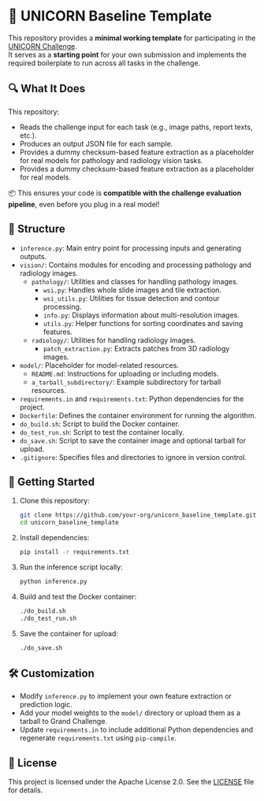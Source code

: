 # 🧱 UNICORN Baseline Template

This repository provides a **minimal working template** for participating in the [UNICORN Challenge](https://unicorn-challenge.ai).<br>
It serves as a **starting point** for your own submission and implements the required boilerplate to run across all tasks in the challenge.

## 🔍 What It Does

This repository:
- Reads the challenge input for each task (e.g., image paths, report texts, etc.).
- Produces an output JSON file for each sample.
- Provides a dummy checksum-based feature extraction as a placeholder for real models for pathology and radiology vision tasks.
- Provides a dummy checksum-based feature extraction as a placeholder for real models.

📦 This ensures your code is **compatible with the challenge evaluation pipeline**, even before you plug in a real model!

## 📁 Structure

- `inference.py`: Main entry point for processing inputs and generating outputs.
- `vision/`: Contains modules for encoding and processing pathology and radiology images.
  - `pathology/`: Utilities and classes for handling pathology images.
    - `wsi.py`: Handles whole slide images and tile extraction.
    - `wsi_utils.py`: Utilities for tissue detection and contour processing.
    - `info.py`: Displays information about multi-resolution images.
    - `utils.py`: Helper functions for sorting coordinates and saving features.
  - `radiology/`: Utilities for handling radiology images.
    - `patch_extraction.py`: Extracts patches from 3D radiology images.
- `model/`: Placeholder for model-related resources.
  - `README.md`: Instructions for uploading or including models.
  - `a_tarball_subdirectory/`: Example subdirectory for tarball resources.
- `requirements.in` and `requirements.txt`: Python dependencies for the project.
- `Dockerfile`: Defines the container environment for running the algorithm.
- `do_build.sh`: Script to build the Docker container.
- `do_test_run.sh`: Script to test the container locally.
- `do_save.sh`: Script to save the container image and optional tarball for upload.
- `.gitignore`: Specifies files and directories to ignore in version control.

## 🚀 Getting Started

1. Clone this repository:
   ```bash
   git clone https://github.com/your-org/unicorn_baseline_template.git
   cd unicorn_baseline_template
   ```

2. Install dependencies:
   ```bash
   pip install -r requirements.txt
   ```

3. Run the inference script locally:
   ```bash
   python inference.py
   ```

4. Build and test the Docker container:
   ```bash
   ./do_build.sh
   ./do_test_run.sh
   ```

5. Save the container for upload:
   ```bash
   ./do_save.sh
   ```

## 🛠️ Customization

- Modify `inference.py` to implement your own feature extraction or prediction logic.
- Add your model weights to the `model/` directory or upload them as a tarball to Grand Challenge.
- Update `requirements.in` to include additional Python dependencies and regenerate `requirements.txt` using `pip-compile`.

## 📄 License

This project is licensed under the Apache License 2.0. See the [LICENSE](LICENSE) file for details.